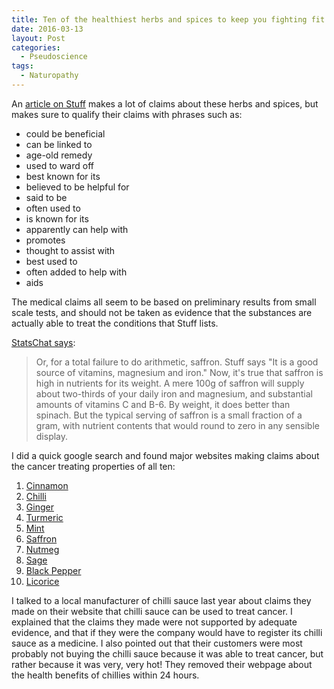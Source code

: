 ```yaml
---
title: Ten of the healthiest herbs and spices to keep you fighting fit
date: 2016-03-13
layout: Post
categories:
  - Pseudoscience
tags:
  - Naturopathy
---
```


An [article on Stuff](http://www.stuff.co.nz/life-style/well-good/teach-me/77463930/ten-of-the-healthiest-herbs-and-spices-to-keep-you-fighting-fit) makes a lot of claims about these herbs and spices, but makes sure to qualify their claims with phrases such as:

<!-- more -->

- could be beneficial
- can be linked to
- age-old remedy
- used to ward off
- best known for its
- believed to be helpful for
- said to be
- often used to
- is known for its
- apparently can help with
- promotes
- thought to assist with
- best used to
- often added to help with
- aids

The medical claims all seem to be based on preliminary results from small scale tests, and should not be taken as evidence that the substances are actually able to treat the conditions that Stuff lists.

[StatsChat says](http://www.statschat.org.nz/2016/03/07/a-good-source-of-iron/):

> Or, for a total failure to do arithmetic, saffron. Stuff says "It is a good source of vitamins, magnesium and iron." Now, it's true that saffron is high in nutrients for its weight. A mere 100g of saffron will supply about two-thirds of your daily iron and magnesium, and substantial amounts of vitamins C and B-6. By weight, it does better than spinach. But the typical serving of saffron is a small fraction of a gram, with nutrient contents that would round to zero in any sensible display.

I did a quick google search and found major websites making claims about the cancer treating properties of all ten:

1. [Cinnamon](http://www.benefitsfromcinnamon.com/benefits/cinnamon-for-cancer)
2. [Chilli](http://www.whfoods.com/genpage.php?tname=news&dbid=79)
3. [Ginger](http://foodrevolution.org/blog/ginger-cancer-treatment/)
4. [Turmeric](http://articles.mercola.com/sites/articles/archive/2015/05/04/curcumin-turmeric-benefits.aspx)
5. [Mint](http://naturalsociety.com/mints-protect-against-radiation-cancer/)
6. [Saffron](http://www.naturalhealth365.com/benefits-of-saffron-prevent-cancer-cells-1390.html)
7. [Nutmeg](http://www.rethinkingcancer.org/blog/spice-of-the-month-nutmeg/)
8. [Sage](http://foodforbreastcancer.com/foods/sage)
9. [Black Pepper](http://www.anticancerbook.com/post/Turmeric-and-black-pepper-fight-cancer-stem-cells.html)
10. [Licorice](http://www.naturalnews.com/000662_chemotherapy_licorice_root.html)

I talked to a local manufacturer of chilli sauce last year about claims they made on their website that chilli sauce can be used to treat cancer. I explained that the claims they made were not supported by adequate evidence, and that if they were the company would have to register its chilli sauce as a medicine. I also pointed out that their customers were most probably not buying the chilli sauce because it was able to treat cancer, but rather because it was very, very hot! They removed their webpage about the health benefits of chillies within 24 hours.
